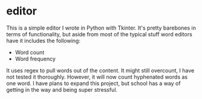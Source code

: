 # editor

This is a simple editor I wrote in Python with Tkinter. It's pretty barebones in terms of functionality, but aside from most of the typical stuff word editors have it includes the following:

- Word count
- Word frequency

It uses regex to pull words out of the content. It might still overcount, I have not tested it thoroughly. However, it will now count hyphenated words as one word. I have plans to expand this project, but school has a way of getting in the way and being super stressful.
